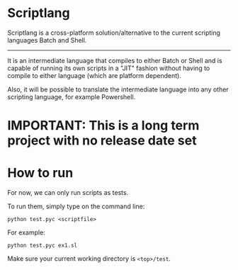 # Scriptlang

Scriptlang is a cross-platform solution/alternative to the current scripting languages Batch and Shell.

___
It is an intermediate language that compiles to either Batch or Shell and is capable of running its own scripts in a "JIT" fashion without having to compile to either language (which are platform dependent).

Also, it will be possible to translate the intermediate language into any other scripting language, for example Powershell.

# IMPORTANT: This is a long term project with no release date set  

# How to run  

For now, we can only run scripts as tests.  

To run them, simply type on the command line:  

`python test.pyc <scriptfile>`

For example:

`python test.pyc ex1.sl`

Make sure your current working directory is `<top>/test`.
